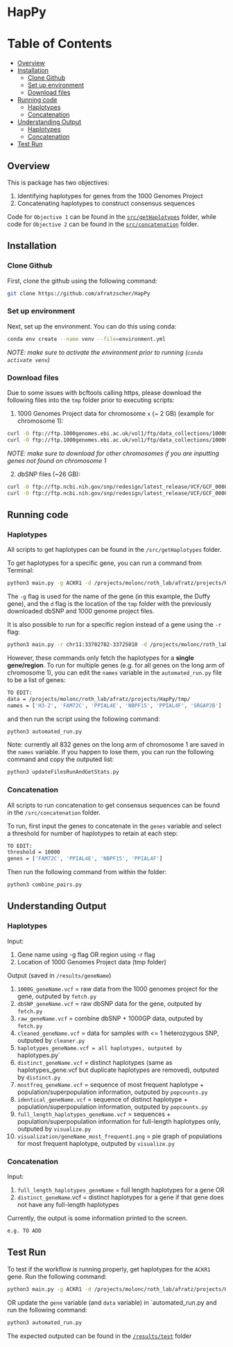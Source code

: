 # HapPy

# Table of Contents
  * [Overview](#overview)
  * [Installation](#installation)
    + [Clone Github](#clone-github)
    + [Set up environment](#set-up-environment)
    + [Download files](#download-files)
  * [Running code](#running-code)
    + [Haplotypes](#haplotypes)
    + [Concatenation](#concatenation)
  * [Understanding Output](#understanding-output)
    + [Haplotypes](#haplotypes-1)
    + [Concatenation](#concatenation-1)
  * [Test Run](#test-run)


## Overview
This is package has two objectives:

1. Identifying haplotypes for genes from the 1000 Genomes Project
2. Concatenating haplotypes to construct consensus sequences

Code for `Objective 1` can be found in the [`src/getHaplotypes`](https://github.com/afratzscher/HapPy/tree/master/src/getHaplotypes) folder, while code for `Objective 2` can be found in the [`src/concatenation`](https://github.com/afratzscher/HapPy/tree/master/src/concatenation) folder.


## Installation
### Clone Github
First, clone the github using the following command:

```bash
git clone https://github.com/afratzscher/HapPy
```

### Set up environment
Next, set up the environment. You can do this using conda:

```bash
conda env create --name venv --file=environment.yml
```

*NOTE: make sure to activate the environment prior to running (`conda activate venv`)*

### Download files
Due to some issues with bcftools calling https, please download the following files into the `tmp` folder prior to executing scripts:

1. 1000 Genomes Project data for chromosome `x` (~ 2 GB) (example for chromosome 1):

```bash
curl -O ftp://ftp.1000genomes.ebi.ac.uk/vol1/ftp/data_collections/1000G_2504_high_coverage/working/20201028_3202_phased/CCDG_14151_B01_GRM_WGS_2020-08-05_chr1.filtered.shapeit2-duohmm-phased.vcf.gz
curl -O ftp://ftp.1000genomes.ebi.ac.uk/vol1/ftp/data_collections/1000G_2504_high_coverage/working/20201028_3202_phased/CCDG_14151_B01_GRM_WGS_2020-08-05_chr1.filtered.shapeit2-duohmm-phased.vcf.gz.tbi
```

*NOTE: make sure to download for other chromosomes if you are inputting genes not found on chromosome 1*

2. dbSNP files (~26 GB):

```bash
curl -O ftp://ftp.ncbi.nih.gov/snp/redesign/latest_release/VCF/GCF_000001405.39.gz
curl -O ftp://ftp.ncbi.nih.gov/snp/redesign/latest_release/VCF/GCF_000001405.39.gz.tbi
```

## Running code
### Haplotypes
All scripts to get haplotypes can be found in the `/src/getHaplotypes` folder.

To get haplotypes for a specific gene, you can run a command from Terminal:

```bash
python3 main.py -g ACKR1 -d /projects/molonc/roth_lab/afratz/projects/HapPy/tmp/
```

The `-g` flag is used for the name of the gene (in this example, the Duffy gene), and the `d` flag is the location of the `tmp` folder with the previously downloaded dbSNP and 1000 genome project files. 

It is also possible to run for a specific region instead of a gene using the `-r` flag:

```bash
python3 main.py -r chr11:33702782-33725810 -d /projects/molonc/roth_lab/afratz/projects/HapPy/tmp/
```

However, these commands only fetch the haplotypes for a **single gene/region**. To run for multiple genes (e.g. for all genes on the long arm of chromosome 1), you can edit the `names` variable in the `automated_run.py` file to be a list of genes:

```bash
TO EDIT:
data = /projects/molonc/roth_lab/afratz/projects/HapPy/tmp/
names = ['H3-2', 'FAM72C', 'PPIAL4E', 'NBPF15', 'PPIAL4F', 'SRGAP2B']
```

and then run the script using the following command:
```bash
python3 automated_run.py
```

Note: currently all 832 genes on the long arm of chromosome 1 are saved in the `names` variable. If you happen to lose them, you can run the following command and copy the outputed list:
```bash
python3 updateFilesRunAndGetStats.py 
```

### Concatenation
All scripts to run concatenation to get consensus sequences can be found in the `/src/concatenation` folder.

To run, first input the genes to concatenate in the `genes` variable and select a threshold for number of haplotypes to retain at each step:
```bash
TO EDIT:
threshold = 10000
genes = ['FAM72C', 'PPIAL4E', 'NBPF15', 'PPIAL4F']
```

Then run the following command from within the folder:
```bash
python3 combine_pairs.py
```

## Understanding Output

### Haplotypes
Input: 
1. Gene name using -g flag OR region using -r flag
2. Location of 1000 Genomes Project data (tmp folder)

Output (saved in `/results/geneName`)
1. `1000G_geneName.vcf` = raw data from the 1000 genomes project for the gene, outputed by `fetch.py`
2. `dbSNP_geneName.vcf` = raw dbSNP data for the gene, outputed by `fetch.py`
3. `raw_geneName.vcf` = combine dbSNP + 1000GP data, outputed by `fetch.py`
4. `cleaned_geneName.vcf` = data for samples with <= 1 heterozygous SNP, outputed by `cleaner.py`
5. `haplotypes_geneName.vcf = all haplotypes, outputed by `haplotypes.py`
6. `distinct_geneName.vcf` = distinct haplotypes (same as haplotypes_gene.vcf but duplicate haplotypes are removed), outputed by `distinct.py`
7. `mostfreq_geneName.vcf` = sequence of most frequent haplotype + population/superpopulation information, outputed by `popcounts.py`
8. `identical_geneName.vcf` = sequence of distinct haplotype + population/superpopulation information, outputed by `popcounts.py`
9. `full_length_haplotypes_geneName.vcf` = sequences + population/superpopulation information for full-length haplotypes only, outputed by `visualize.py`
10. `visualization/geneName_most_frequent1.png` = pie graph of populations for most frequent haplotype, outputed by `visualize.py`

### Concatenation
Input: 
1. `full_length_haplotypes_geneName` = full length haplotypes for a gene
OR
2. `distinct_geneName`.vcf = distinct haplotypes for a gene if that gene does not have any full-length haplotypes

Currently, the output is some information printed to the screen.
```bash
e.g. TO ADD
```


## Test Run
To test if the workflow is running properly, get haplotypes for the `ACKR1` gene. 
Run the following command:
```bash
python3 main.py -g ACKR1 -d /projects/molonc/roth_lab/afratz/projects/HapPy/tmp/
```
OR update the `gene` variable (and `data` variable) in `automated_run.py and run the following command:
```bash
python3 automated_run.py
```

The expected outputed can be found in the [`/results/test`](https://github.com/afratzscher/HapPy/tree/master/results/test) folder



